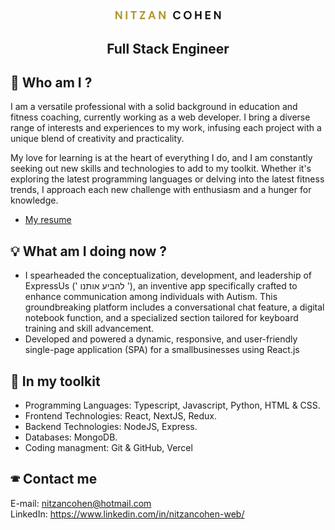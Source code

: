 <div align="center">
    <img src="./NITZANCOHEN_logo.png" alt="logo" width="35%">
    <h2 align="center">Full Stack Engineer</h2>
</div>

##  👋 Who am I ?
I am a versatile professional with a solid background in education and fitness coaching, currently working as a web developer. I bring a diverse range of interests and experiences to my work, infusing each project with a unique blend of creativity and practicality.

My love for learning is at the heart of everything I do, and I am constantly seeking out new skills and technologies to add to my toolkit. Whether it's exploring the latest programming languages or delving into the latest fitness trends, I approach each new challenge with enthusiasm and a hunger for knowledge.

* [My resume](./CV_NitzanCohen.pdf)

## 💡 What am I doing now ?
- I spearheaded the conceptualization, development, and leadership of ExpressUs (' להביע אותנו '), an inventive app specifically crafted to enhance communication among individuals with Autism. This groundbreaking platform includes a conversational chat feature, a digital notebook function, and a specialized section tailored for keyboard training and skill advancement.
- Developed and powered a dynamic, responsive, and user-friendly single-page application (SPA) for a smallbusinesses using React.js

## 💼 In my toolkit
- Programming Languages: Typescript, Javascript, Python, HTML & CSS.
- Frontend Technologies: React, NextJS, Redux.
- Backend Technologies: NodeJS, Express.
- Databases: MongoDB.
- Coding managment: Git & GitHub, Vercel

## 🕾 Contact me
E-mail: nitzancohen@hotmail.com\
LinkedIn: https://www.linkedin.com/in/nitzancohen-web/
